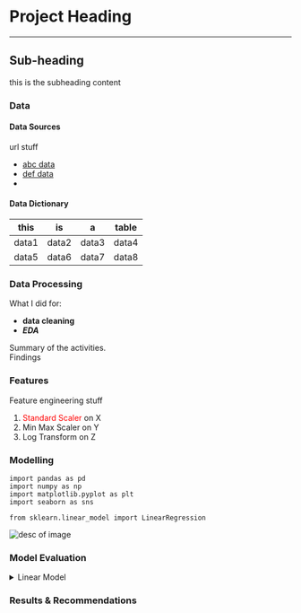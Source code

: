 # Project Heading 

---

## Sub-heading

this is the subheading content

### Data

#### Data Sources
url stuff
* [abc data](https://github.com/merzechan)
* [def data](https://github.com/merzechan)
* 

#### Data Dictionary
| this | is | a | table |
|-|-|-|-|
| data1 | data2 | data3 | data4 |
| data5 | data6 | data7 | data8 |


### Data Processing
What I did for:  
- **data cleaning** 
- ***EDA***  

Summary of the activities.  
Findings  

### Features
Feature engineering stuff
1. <span style="color:red">Standard Scaler</span> on X
2. Min Max Scaler on Y
3. Log Transform on Z

### Modelling
```
import pandas as pd
import numpy as np
import matplotlib.pyplot as plt
import seaborn as sns

from sklearn.linear_model import LinearRegression
```

![desc of image](/image/path/here/image.jpg "image title")

### Model Evaluation
<details>
  <summary>Linear Model</summary>
  This is how it's done
  :heart_eyes_cat:
 </details>

### Results & Recommendations
